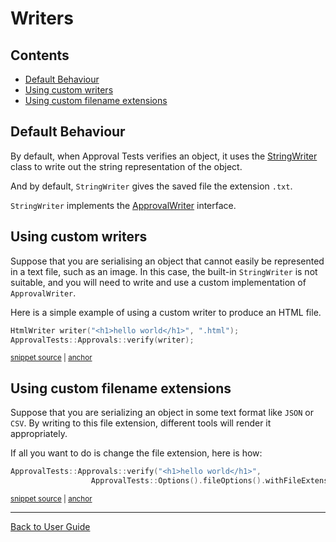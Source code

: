 <a id="top"></a>

# Writers

<!-- toc -->
## Contents

  * [Default Behaviour](#default-behaviour)
  * [Using custom writers](#using-custom-writers)
  * [Using custom filename extensions](#using-custom-filename-extensions)<!-- endToc -->

## Default Behaviour

By default, when Approval Tests verifies an object, it uses the [StringWriter](https://github.com/approvals/ApprovalTests.cpp/blob/master/ApprovalTests/writers/StringWriter.h) class to write out the string representation of the object.

And by default, `StringWriter` gives the saved file the extension `.txt`. 

`StringWriter` implements the [ApprovalWriter](https://github.com/approvals/ApprovalTests.cpp/blob/master/ApprovalTests/core/ApprovalWriter.h) interface.

## Using custom writers

Suppose that you are serialising an object that cannot easily be represented in a text file, such as an image. In this case, the built-in `StringWriter` is not suitable, and you will need to write and use a custom implementation of `ApprovalWriter`. 

Here is a simple example of using a custom writer to produce an HTML file.

<!-- snippet: use_custom_writer -->
<a id='snippet-use_custom_writer'></a>
```cpp
HtmlWriter writer("<h1>hello world</h1>", ".html");
ApprovalTests::Approvals::verify(writer);
```
<sup><a href='/tests/DocTest_Tests/DocTestApprovalTestTests.cpp#L9-L12' title='Snippet source file'>snippet source</a> | <a href='#snippet-use_custom_writer' title='Start of snippet'>anchor</a></sup>
<!-- endSnippet -->

## Using custom filename extensions

Suppose that you are serializing an object in some text format like `JSON` or `CSV`. By writing to this file extension, different tools will render it appropriately.

If all you want to do is change the file extension, here is how:

<!-- snippet: use_custom_file_extension -->
<a id='snippet-use_custom_file_extension'></a>
```cpp
ApprovalTests::Approvals::verify("<h1>hello world</h1>",
                  ApprovalTests::Options().fileOptions().withFileExtension(".html"));
```
<sup><a href='/tests/DocTest_Tests/DocTestApprovalTestTests.cpp#L17-L20' title='Snippet source file'>snippet source</a> | <a href='#snippet-use_custom_file_extension' title='Start of snippet'>anchor</a></sup>
<!-- endSnippet -->

---

[Back to User Guide](/doc/README.md#top)
